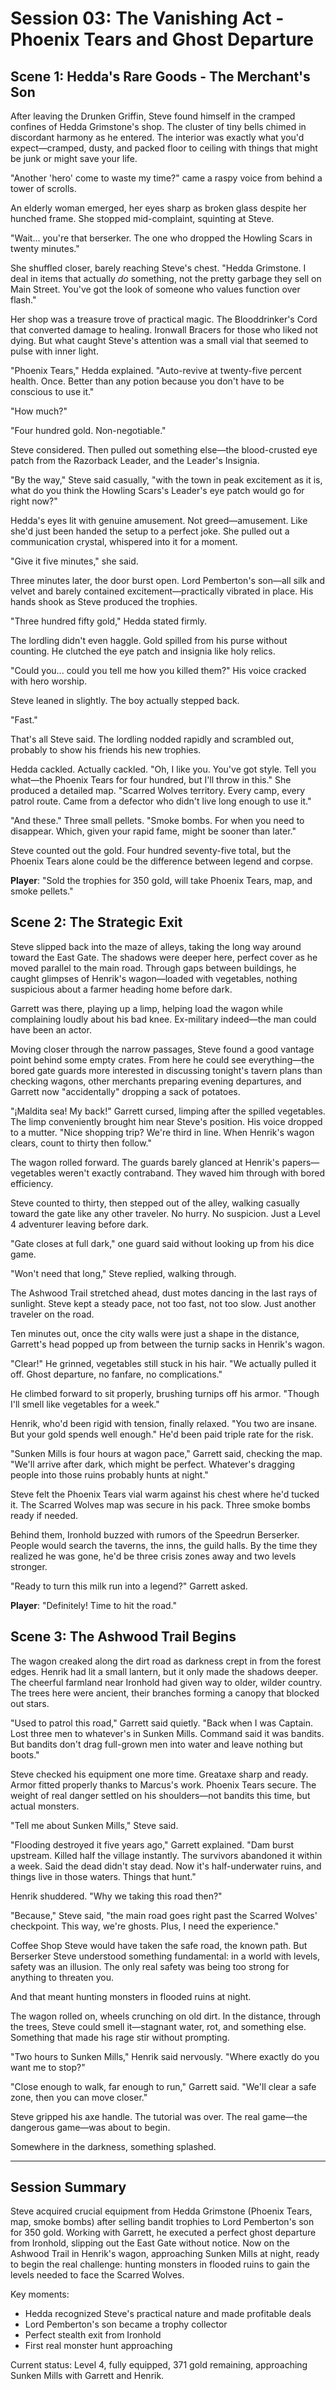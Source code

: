 # Session 03: The Vanishing Act - Phoenix Tears and Ghost Departure

## Scene 1: Hedda's Rare Goods - The Merchant's Son

After leaving the Drunken Griffin, Steve found himself in the cramped confines of Hedda Grimstone's shop. The cluster of tiny bells chimed in discordant harmony as he entered. The interior was exactly what you'd expect—cramped, dusty, and packed floor to ceiling with things that might be junk or might save your life.

"Another 'hero' come to waste my time?" came a raspy voice from behind a tower of scrolls. 

An elderly woman emerged, her eyes sharp as broken glass despite her hunched frame. She stopped mid-complaint, squinting at Steve. 

"Wait... you're that berserker. The one who dropped the Howling Scars in twenty minutes."

She shuffled closer, barely reaching Steve's chest. "Hedda Grimstone. I deal in items that actually *do* something, not the pretty garbage they sell on Main Street. You've got the look of someone who values function over flash."

Her shop was a treasure trove of practical magic. The Blooddrinker's Cord that converted damage to healing. Ironwall Bracers for those who liked not dying. But what caught Steve's attention was a small vial that seemed to pulse with inner light.

"Phoenix Tears," Hedda explained. "Auto-revive at twenty-five percent health. Once. Better than any potion because you don't have to be conscious to use it."

"How much?"

"Four hundred gold. Non-negotiable."

Steve considered. Then pulled out something else—the blood-crusted eye patch from the Razorback Leader, and the Leader's Insignia.

"By the way," Steve said casually, "with the town in peak excitement as it is, what do you think the Howling Scars's Leader's eye patch would go for right now?"

Hedda's eyes lit with genuine amusement. Not greed—amusement. Like she'd just been handed the setup to a perfect joke. She pulled out a communication crystal, whispered into it for a moment.

"Give it five minutes," she said.

Three minutes later, the door burst open. Lord Pemberton's son—all silk and velvet and barely contained excitement—practically vibrated in place. His hands shook as Steve produced the trophies.

"Three hundred fifty gold," Hedda stated firmly. 

The lordling didn't even haggle. Gold spilled from his purse without counting. He clutched the eye patch and insignia like holy relics.

"Could you... could you tell me how you killed them?" His voice cracked with hero worship.

Steve leaned in slightly. The boy actually stepped back.

"Fast."

That's all Steve said. The lordling nodded rapidly and scrambled out, probably to show his friends his new trophies.

Hedda cackled. Actually cackled. "Oh, I like you. You've got style. Tell you what—the Phoenix Tears for four hundred, but I'll throw in this." She produced a detailed map. "Scarred Wolves territory. Every camp, every patrol route. Came from a defector who didn't live long enough to use it."

"And these." Three small pellets. "Smoke bombs. For when you need to disappear. Which, given your rapid fame, might be sooner than later."

Steve counted out the gold. Four hundred seventy-five total, but the Phoenix Tears alone could be the difference between legend and corpse.

**Player**: "Sold the trophies for 350 gold, will take Phoenix Tears, map, and smoke pellets."

## Scene 2: The Strategic Exit

Steve slipped back into the maze of alleys, taking the long way around toward the East Gate. The shadows were deeper here, perfect cover as he moved parallel to the main road. Through gaps between buildings, he caught glimpses of Henrik's wagon—loaded with vegetables, nothing suspicious about a farmer heading home before dark.

Garrett was there, playing up a limp, helping load the wagon while complaining loudly about his bad knee. Ex-military indeed—the man could have been an actor.

Moving closer through the narrow passages, Steve found a good vantage point behind some empty crates. From here he could see everything—the bored gate guards more interested in discussing tonight's tavern plans than checking wagons, other merchants preparing evening departures, and Garrett now "accidentally" dropping a sack of potatoes.

"¡Maldita sea! My back!" Garrett cursed, limping after the spilled vegetables. The limp conveniently brought him near Steve's position. His voice dropped to a mutter. "Nice shopping trip? We're third in line. When Henrik's wagon clears, count to thirty then follow."

The wagon rolled forward. The guards barely glanced at Henrik's papers—vegetables weren't exactly contraband. They waved him through with bored efficiency.

Steve counted to thirty, then stepped out of the alley, walking casually toward the gate like any other traveler. No hurry. No suspicion. Just a Level 4 adventurer leaving before dark.

"Gate closes at full dark," one guard said without looking up from his dice game.

"Won't need that long," Steve replied, walking through.

The Ashwood Trail stretched ahead, dust motes dancing in the last rays of sunlight. Steve kept a steady pace, not too fast, not too slow. Just another traveler on the road.

Ten minutes out, once the city walls were just a shape in the distance, Garrett's head popped up from between the turnip sacks in Henrik's wagon.

"Clear!" He grinned, vegetables still stuck in his hair. "We actually pulled it off. Ghost departure, no fanfare, no complications."

He climbed forward to sit properly, brushing turnips off his armor. "Though I'll smell like vegetables for a week."

Henrik, who'd been rigid with tension, finally relaxed. "You two are insane. But your gold spends well enough." He'd been paid triple rate for the risk.

"Sunken Mills is four hours at wagon pace," Garrett said, checking the map. "We'll arrive after dark, which might be perfect. Whatever's dragging people into those ruins probably hunts at night."

Steve felt the Phoenix Tears vial warm against his chest where he'd tucked it. The Scarred Wolves map was secure in his pack. Three smoke bombs ready if needed.

Behind them, Ironhold buzzed with rumors of the Speedrun Berserker. People would search the taverns, the inns, the guild halls. By the time they realized he was gone, he'd be three crisis zones away and two levels stronger.

"Ready to turn this milk run into a legend?" Garrett asked.

**Player**: "Definitely! Time to hit the road."

## Scene 3: The Ashwood Trail Begins

The wagon creaked along the dirt road as darkness crept in from the forest edges. Henrik had lit a small lantern, but it only made the shadows deeper. The cheerful farmland near Ironhold had given way to older, wilder country. The trees here were ancient, their branches forming a canopy that blocked out stars.

"Used to patrol this road," Garrett said quietly. "Back when I was Captain. Lost three men to whatever's in Sunken Mills. Command said it was bandits. But bandits don't drag full-grown men into water and leave nothing but boots."

Steve checked his equipment one more time. Greataxe sharp and ready. Armor fitted properly thanks to Marcus's work. Phoenix Tears secure. The weight of real danger settled on his shoulders—not bandits this time, but actual monsters.

"Tell me about Sunken Mills," Steve said.

"Flooding destroyed it five years ago," Garrett explained. "Dam burst upstream. Killed half the village instantly. The survivors abandoned it within a week. Said the dead didn't stay dead. Now it's half-underwater ruins, and things live in those waters. Things that hunt."

Henrik shuddered. "Why we taking this road then?"

"Because," Steve said, "the main road goes right past the Scarred Wolves' checkpoint. This way, we're ghosts. Plus, I need the experience."

Coffee Shop Steve would have taken the safe road, the known path. But Berserker Steve understood something fundamental: in a world with levels, safety was an illusion. The only real safety was being too strong for anything to threaten you.

And that meant hunting monsters in flooded ruins at night.

The wagon rolled on, wheels crunching on old dirt. In the distance, through the trees, Steve could smell it—stagnant water, rot, and something else. Something that made his rage stir without prompting.

"Two hours to Sunken Mills," Henrik said nervously. "Where exactly do you want me to stop?"

"Close enough to walk, far enough to run," Garrett said. "We'll clear a safe zone, then you can move closer."

Steve gripped his axe handle. The tutorial was over. The real game—the dangerous game—was about to begin.

Somewhere in the darkness, something splashed.

---

## Session Summary

Steve acquired crucial equipment from Hedda Grimstone (Phoenix Tears, map, smoke bombs) after selling bandit trophies to Lord Pemberton's son for 350 gold. Working with Garrett, he executed a perfect ghost departure from Ironhold, slipping out the East Gate without notice. Now on the Ashwood Trail in Henrik's wagon, approaching Sunken Mills at night, ready to begin the real challenge: hunting monsters in flooded ruins to gain the levels needed to face the Scarred Wolves.

Key moments:
- Hedda recognized Steve's practical nature and made profitable deals
- Lord Pemberton's son became a trophy collector
- Perfect stealth exit from Ironhold
- First real monster hunt approaching

Current status: Level 4, fully equipped, 371 gold remaining, approaching Sunken Mills with Garrett and Henrik.
